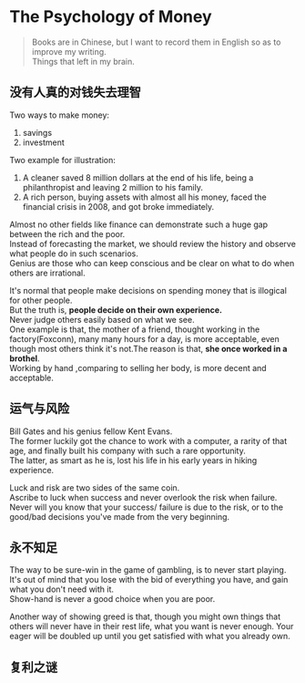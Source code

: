# The Psychology of Money
> Books are in Chinese, but I want to record them in English so as to improve my writing.  
> Things that left in my brain.  

## 没有人真的对钱失去理智
Two ways to make money: 
1. savings
2. investment

Two example for illustration:
1. A cleaner saved 8 million dollars at the end of his life, being a philanthropist and leaving 2 million to his family.
2. A rich person, buying assets with almost all his money, faced the financial crisis in 2008, and got broke immediately.  

Almost no other fields like finance can demonstrate such a huge gap between the rich and the poor.  
Instead of forecasting the market, we should review the history and observe what people do in such scenarios.    
Genius are those who can keep conscious and be clear on what to do when others are irrational.  

It's normal that people make decisions on spending money that is illogical for other people.  
But the truth is, **people decide on their own experience.**   
Never judge others easily based on what we see.   
One example is that, the mother of a friend, thought working in the factory(Foxconn), many many hours for a day, is more acceptable, even though most others think it's not.The reason is that, **she once worked in a brothel**.  
Working by hand ,comparing to selling her body, is more decent and acceptable.  

## 运气与风险
Bill Gates and his genius fellow Kent Evans.  
The former luckily got the chance to work with a computer, a rarity of that age, and finally built his company with such a rare opportunity.  
The latter, as smart as he is, lost his life in his early years in hiking experience.  

Luck and risk are two sides of the same coin.  
Ascribe to luck when success and never overlook the risk when failure.  
Never will you know that your success/ failure is due to the risk, or to the good/bad decisions you've made from the very beginning.   

## 永不知足
The way to be sure-win in the game of gambling, is to never start playing.  
It's out of mind that you lose with the bid of everything you have, and gain what you don't need with it.  
Show-hand is never a good choice when you are poor.

Another way of showing greed is that, though you might own things that others will never have in their rest life, what you want is never enough. Your eager will be doubled up until you get satisfied with what you already own.  

## 复利之谜

